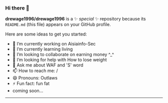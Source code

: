 ### Hi there 👋


**drewage1996/drewage1996** is a ✨ _special_ ✨ repository because its `README.md` (this file) appears on your GitHub profile.

Here are some ideas to get you started:

- 🔭 I’m currently working on Aisiainfo-Sec
- 🌱 I’m currently learning living
- 👯 I’m looking to collaborate on earning money ^_^
- 🤔 I’m looking for help with How to lose weight
- 💬 Ask me about WAF and 'S' word
- 📫 How to reach me: /
- 😄 Pronouns: Outlaws
- ⚡ Fun fact: fun fat
- coming soon...
---

